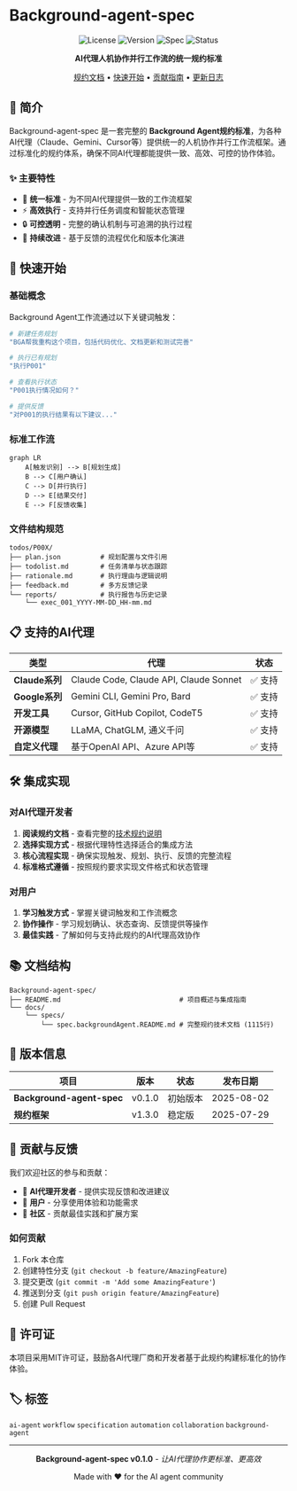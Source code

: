 # Background-agent-spec

<div align="center">

![License](https://img.shields.io/badge/license-Open-blue.svg)
![Version](https://img.shields.io/badge/version-v0.1.0-green.svg)
![Spec](https://img.shields.io/badge/spec-v1.3.0-orange.svg)
![Status](https://img.shields.io/badge/status-stable-brightgreen.svg)

**AI代理人机协作并行工作流的统一规约标准**

[规约文档](docs/specs/spec.backgroundAgent.README.md) • [快速开始](#快速开始) • [贡献指南](#贡献与反馈) • [更新日志](#版本信息)

</div>

## 📖 简介

Background-agent-spec 是一套完整的 **Background Agent规约标准**，为各种AI代理（Claude、Gemini、Cursor等）提供统一的人机协作并行工作流框架。通过标准化的规约体系，确保不同AI代理都能提供一致、高效、可控的协作体验。

### ✨ 主要特性

- 🎯 **统一标准** - 为不同AI代理提供一致的工作流框架
- ⚡ **高效执行** - 支持并行任务调度和智能状态管理  
- 🔒 **可控透明** - 完整的确认机制与可追溯的执行过程
- 🔄 **持续改进** - 基于反馈的流程优化和版本化演进

## 🚀 快速开始

### 基础概念

Background Agent工作流通过以下关键词触发：

```bash
# 新建任务规划
"BGA帮我重构这个项目，包括代码优化、文档更新和测试完善"

# 执行已有规划
"执行P001"

# 查看执行状态  
"P001执行情况如何？"

# 提供反馈
"对P001的执行结果有以下建议..."
```

### 标准工作流

```mermaid
graph LR
    A[触发识别] --> B[规划生成]
    B --> C[用户确认] 
    C --> D[并行执行]
    D --> E[结果交付]
    E --> F[反馈收集]
```

### 文件结构规范

```
todos/P00X/
├── plan.json          # 规划配置与文件引用
├── todolist.md        # 任务清单与状态跟踪
├── rationale.md       # 执行理由与逻辑说明
├── feedback.md        # 多方反馈记录
└── reports/           # 执行报告与历史记录
    └── exec_001_YYYY-MM-DD_HH-mm.md
```

## 📋 支持的AI代理

| 类型 | 代理 | 状态 |
|------|------|------|
| **Claude系列** | Claude Code, Claude API, Claude Sonnet | ✅ 支持 |
| **Google系列** | Gemini CLI, Gemini Pro, Bard | ✅ 支持 |
| **开发工具** | Cursor, GitHub Copilot, CodeT5 | ✅ 支持 |
| **开源模型** | LLaMA, ChatGLM, 通义千问 | ✅ 支持 |
| **自定义代理** | 基于OpenAI API、Azure API等 | ✅ 支持 |

## 🛠️ 集成实现

### 对AI代理开发者

1. **阅读规约文档** - 查看完整的[技术规约说明](docs/specs/spec.backgroundAgent.README.md)
2. **选择实现方式** - 根据代理特性选择适合的集成方法
3. **核心流程实现** - 确保实现触发、规划、执行、反馈的完整流程
4. **标准格式遵循** - 按照规约要求实现文件格式和状态管理

### 对用户

1. **学习触发方式** - 掌握关键词触发和工作流概念
2. **协作操作** - 学习规划确认、状态查询、反馈提供等操作
3. **最佳实践** - 了解如何与支持此规约的AI代理高效协作

## 📚 文档结构

```
Background-agent-spec/
├── README.md                              # 项目概述与集成指南
└── docs/
    └── specs/
        └── spec.backgroundAgent.README.md # 完整规约技术文档 (1115行)
```

## 🔄 版本信息

| 项目 | 版本 | 状态 | 发布日期 |
|------|------|------|----------|
| **Background-agent-spec** | v0.1.0 | 初始版本 | 2025-08-02 |
| **规约框架** | v1.3.0 | 稳定版 | 2025-07-29 |

## 🤝 贡献与反馈

我们欢迎社区的参与和贡献：

- 🔧 **AI代理开发者** - 提供实现反馈和改进建议
- 👥 **用户** - 分享使用体验和功能需求  
- 🌟 **社区** - 贡献最佳实践和扩展方案

### 如何贡献

1. Fork 本仓库
2. 创建特性分支 (`git checkout -b feature/AmazingFeature`)
3. 提交更改 (`git commit -m 'Add some AmazingFeature'`)
4. 推送到分支 (`git push origin feature/AmazingFeature`)
5. 创建 Pull Request

## 📄 许可证

本项目采用MIT许可证，鼓励各AI代理厂商和开发者基于此规约构建标准化的协作体验。

## 🏷️ 标签

`ai-agent` `workflow` `specification` `automation` `collaboration` `background-agent`

---

<div align="center">

**Background-agent-spec v0.1.0** - *让AI代理协作更标准、更高效*

Made with ❤️ for the AI agent community

</div>
